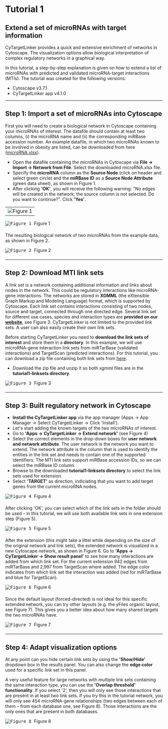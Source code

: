 # Tutorial 1
## Extend a set of microRNAs with target information

CyTargetLinker provides a quick and extensive enrichment of networks in Cytoscape. The visualization options allow biological interpretation of complex regulatory networks in a graphical way.

In this tutorial, a step-by-step explanation is given on how to extend a list of microRNAs with predicted and validated microRNA-target interactions (MTIs).
The tutorial was created for the following versions:
* Cytoscape v3.7.1 
* CyTargetLinker app v4.1.0

-----

## Step 1: Import a set of microRNAs into Cytoscape

First you will need to create a biological network in Cytoscape containing your microRNAs of interest. The datafile should contain at least two columns, (i) the microRNA name and (ii) the corresponding miRBase accession number. 
An example datafile, in which two microRNAs known to be involved in obesity are listed, can be downloaded from here ([microRNA.xlsx](../../data/tutorial1/microRNAs.xlsx)). 

* Open the datafile containing the microRNAs in Cytoscape via **File -> Import -> Network from File**. Select the downloaded microRNA.xlsx file.
* Specify the **microRNA** column as the **Source Node** (click on header and select green circle) and the **miRBase ID** as a **Source Node Attribute** (green data sheet), as shown in Figure 1. 
* After clicking **'OK'**, you will receive the following warning: "No edges will be created in the network; the source column is not selected. Do you want to continue?". Click **'Yes'**.

<table>
  <tr>
    <td><img src="https://cytargetlinker.github.io/images/tutorial1/figure1.png" alt="Figure 1"/></td>
  </tr>
</table>

<div>
  <kbd>
    <img src="https://cytargetlinker.github.io/images/tutorial1/figure1.png" alt="Figure 1" style="padding-bottom:0.5em;"/>
  </kbd>
  Figure 1
</div>

The resulting biological network of two microRNAs from the example data, as shown in Figure 2.

<div>
  <kbd>
    <img src="https://cytargetlinker.github.io/images/tutorial1/figure2.png" alt="Figure 2" style="padding-bottom:0.5em;"/>
  </kbd>
  Figure 2
</div>

-----

## Step 2: Download MTI link sets
A link set is a network containing additional information and links about nodes in the network. This could be regulatory interactions like microRNA-gene interactions. The networks are stored in **XGMML** (the eXtensible Graph Markup and Modeling Language) format, which is supported by Cytoscape. Each link set contains interactions consisting of two nodes, source and target, connected through one directed edge. Several link set for different use cases, species and interaction types are **provided on our [website](https://cytargetlinker.github.io/pages/linksets)**, see Figure 3. CyTargetLinker is not limited to the provided link sets. A user can also easily create their own link sets.

Before starting CyTargetLinker you need to **download the link sets of interest** and store them in a **directory**. In this example, we will use microRNA-gene interaction link sets from miRTarBase (validated interactions) and TargetScan (predicted interactions). For this tutorial, you can download a zip file containing both link sets from [here](../../data/tutorial1/tutorial1-linksets.zip). 
* Download the zip file and unzip it so both xgmml files are in the **tutorial1-linksets directory**. 

<div>
  <kbd>
    <img src="https://cytargetlinker.github.io/images/tutorial1/figure3.png" alt="Figure 3" style="padding-bottom:0.5em;"/>
  </kbd>
  Figure 3
</div>

-----

## Step 3: Built regulatory network in Cytoscape

* **Install the CyTargetLinker app** via the app manager (Apps -> App Manager -> Select CyTargetLinker -> Click 'Install').
* Let's start adding the known targets of the two microRNAs of interest.
* Go to **'Apps -> CyTargetLinker -> Extend network'** (see Figure 4)
* Select the correct elements in the drop-down boxes for **user network and network attribute**. The user network is the network you want to extend. The network attribute is the column that is used to identify the entities in the link set and needs to contain one of the supported identifiers. The MTI link sets support miRBase accession IDs, so we can select the miRBase ID column. 
* Browse to the downloaded **tutorial1-linksets directory** to select the link sets used for extension. 
* Select **'TARGET'** as direction, indiciating that you want to add target genes from the current microRNA nodes.

<div>
  <kbd>
    <img src="https://cytargetlinker.github.io/images/tutorial1/figure4.png" alt="Figure 4" style="padding-bottom:0.5em;"/>
  </kbd>
  Figure 4
</div>

After clicking 'OK', you can select which of the link sets in the folder should be used - in this tutorial, we will use both available link sets in one extension step (Figure 5).

<div>
  <kbd>
    <img src="https://cytargetlinker.github.io/images/tutorial1/figure5.png" alt="Figure 5" style="padding-bottom:0.5em;"/>
  </kbd>
  Figure 5
</div>

After the extension (this might take a littel while depending on the size of the original network and link sets), the extended network is visualized in a new Cytoscape network, as shown in Figure 6. Go to **'Apps -> CyTargetLinker -> Show result panel'** to see how many interactions are added from which link set. For the current extension 942 edges from miRTarBase and 2,997 from TargetScan where added. The edge color indicates from which link set the interaction was added (red for miRTarBase and blue for TargetScan).

<div>
  <kbd>
    <img src="https://cytargetlinker.github.io/images/tutorial1/figure6.png" alt="Figure 6" style="padding-bottom:0.5em;"/>
  </kbd>
  Figure 6
</div>

Since the default layout (forced-directed) is not ideal for this specific extended network, you can try other layouts (e.g. the yFiles organic layout, see Figure 7). This gives you a better idea about how many shared targets the two microRNAs have.

<div>
  <kbd>
    <img src="https://cytargetlinker.github.io/images/tutorial1/figure7.png" alt="Figure 7" style="padding-bottom:0.5em;"/>
  </kbd>
  Figure 7
</div>

-----

## Step 4: Adapt visualization options

At any point can you hide certain link sets by using the **'Show/Hide'** dropdown box in the results panel. You can also change the **edge color** used for a specific link set in this panel.

A very useful feature for large networks with multiple link sets containing the same interaction type, you can use the **'Overlap threshold' functionality**. If you select '2', then you will only see those interactions that are present in at least two link sets.
If you try this in the tutorial network, you will only see 454 microRNA-gene relationships (two edges between each of them – from each database one, see Figure 8). Those interactions are the only ones that are present in both databases.

<div>
  <kbd>
    <img src="https://cytargetlinker.github.io/images/tutorial1/figure8.png" alt="Figure 8" style="padding-bottom:0.5em;"/>
  </kbd>
  Figure 8
</div>


